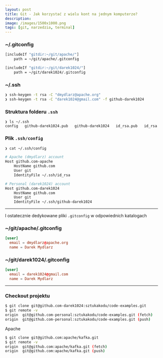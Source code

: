 ```yaml
---
layout:	post
title: Git - Jak korzystać z wielu kont na jednym komputerze?
description: 
image: /images/1500x1000.png
tags: [git, narzedzia, terminal]
---
```



### ~/.gitconfig

```bash
[includeIf "gitdir:~/git/apache/"]
	path = ~/git/apache/.gitconfig

[includeIf "gitdir:~/git/darek1024/"]
	path = ~/git/darek1024/.gitconfig
```

### ~/.ssh

```bash
❯ ssh-keygen -t rsa -C "dmydlarz@apache.org"
❯ ssh-keygen -t rsa -C "darek1024@gmail.com" -f github-darek1024
```

### Struktura folderu `.ssh`

```
❯ ls ~/.ssh
config   github-darek1024.pub   github-darek1024   id_rsa.pub   id_rsa
```

### Plik `.ssh/config`

```bash
❯ cat ~/.ssh/config

# Apache (dmydlarz) account
Host github.com-apache
    HostName github.com
    User git
    IdentityFile ~/.ssh/id_rsa

# Personal (darek1024) account
Host github.com-darek1024
    HostName github.com
    User git
    IdentityFile ~/.ssh/github-darek1024
```

---

I ostatecznie dedykowane pliki `.gitconfig` w odpowiednich katalogach

### ~/git/apache/.gitconfig

```conf
[user]
  email = dmydlarz@apache.org
  name = Darek Mydlarz
```


### ~/git/darek1024/.gitconfig

```conf
[user]
  email = darek1024@gmail.com
  name = Darek Mydlarz
```

---

### Checkout projektu

```bash
$ git clone git@github.com-darek1024:sztukakodu/code-examples.git
$ git remote -v
origin	git@github.com-personal:sztukakodu/code-examples.git (fetch)
origin	git@github.com-personal:sztukakodu/code-examples.git (push)
````

Apache

```bash
$ git clone git@github.com:apache/kafka.git
$ git remote -v
origin	git@github.com:apache/kafka.git (fetch)
origin	git@github.com:apache/kafka.git (push)
````